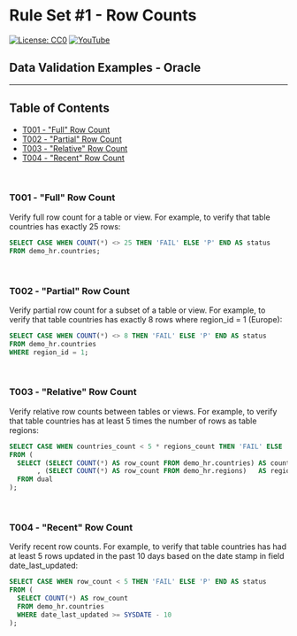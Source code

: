 # Rule Set #1 - Row Counts
[![License: CC0](https://img.shields.io/badge/License-CC0-red)](LICENSE "Creative Commons Zero License by DataResearchLabs (effectively = Public Domain")
[![YouTube](https://img.shields.io/badge/YouTube-DataResearchLabs-brightgreen)](http://www.DataResearchLabs.com)
## Data Validation Examples - Oracle

---

## Table of Contents
 - <a href="#t001">T001 - "Full" Row Count</a>
 - <a href="#t002">T002 - "Partial" Row Count</a>
 - <a href="#t003">T003 - "Relative" Row Count</a>
 - <a href="#t004">T004 - "Recent" Row Count</a>
<br>


<a id="t001" class="anchor" href="#t001" aria-hidden="true"> </a>
### T001 - "Full" Row Count
Verify full row count for a table or view.  For example, to verify that table countries has exactly 25 rows:
 ```sql
SELECT CASE WHEN COUNT(*) <> 25 THEN 'FAIL' ELSE 'P' END AS status 
FROM demo_hr.countries;
 ```
<br>


<a id="t002" class="anchor" href="#t002" aria-hidden="true"> </a>
### T002 - "Partial" Row Count
Verify partial row count for a subset of a table or view.  For example, to verify that table countries has exactly 8 rows where region_id = 1 (Europe):
```sql
SELECT CASE WHEN COUNT(*) <> 8 THEN 'FAIL' ELSE 'P' END AS status   
FROM demo_hr.countries
WHERE region_id = 1;
```
<br>


<a id="t003" class="anchor" href="#t003" aria-hidden="true"> </a>
### T003 - "Relative" Row Count
Verify relative row counts between tables or views.  For example, to verify that table countries has at least 5 times the number of rows as table regions:
```sql
SELECT CASE WHEN countries_count < 5 * regions_count THEN 'FAIL' ELSE 'P' END AS status
FROM (
  SELECT (SELECT COUNT(*) AS row_count FROM demo_hr.countries) AS countries_count 
       , (SELECT COUNT(*) AS row_count FROM demo_hr.regions)   AS regions_count
  FROM dual
);
```
<br>


<a id="t004" class="anchor" href="#t004" aria-hidden="true"> </a>
### T004 - "Recent" Row Count
Verify recent row counts.  For example, to verify that table countries has had at least 5 rows updated in the past 10 days based on the date stamp in field date_last_updated:
```sql
SELECT CASE WHEN row_count < 5 THEN 'FAIL' ELSE 'P' END AS status
FROM (
  SELECT COUNT(*) AS row_count 
  FROM demo_hr.countries
  WHERE date_last_updated >= SYSDATE - 10
);
```



